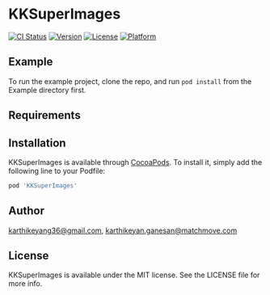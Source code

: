 # KKSuperImages

[![CI Status](https://img.shields.io/travis/karthikeyang36@gmail.com/KKSuperImages.svg?style=flat)](https://travis-ci.org/karthikeyang36@gmail.com/KKSuperImages)
[![Version](https://img.shields.io/cocoapods/v/KKSuperImages.svg?style=flat)](https://cocoapods.org/pods/KKSuperImages)
[![License](https://img.shields.io/cocoapods/l/KKSuperImages.svg?style=flat)](https://cocoapods.org/pods/KKSuperImages)
[![Platform](https://img.shields.io/cocoapods/p/KKSuperImages.svg?style=flat)](https://cocoapods.org/pods/KKSuperImages)

## Example

To run the example project, clone the repo, and run `pod install` from the Example directory first.

## Requirements

## Installation

KKSuperImages is available through [CocoaPods](https://cocoapods.org). To install
it, simply add the following line to your Podfile:

```ruby
pod 'KKSuperImages'
```

## Author

karthikeyang36@gmail.com, karthikeyan.ganesan@matchmove.com

## License

KKSuperImages is available under the MIT license. See the LICENSE file for more info.

